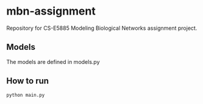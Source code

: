 # mbn-assignment
Repository for CS-E5885 Modeling Biological Networks assignment project.


## Models

The models are defined in models.py


## How to run

`python main.py`
